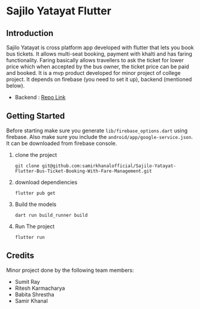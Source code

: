 # Sajilo Yatayat Flutter

## Introduction

Sajilo Yatayat is cross platform app developed with flutter that lets you book bus tickets. It allows multi-seat booking, payment with khalti and has faring functionality. Faring basically allows travellers to ask the ticket for lower price which when accepted by the bus owner, the ticket price can be paid and booked. It is a mvp product developed for minor project of college project. It depends on firebase (you need to set it up), backend (mentioned below).
 - Backend : <a href="https://github.com/samirkhanalofficial/Sajilo-Yatayat-Backend-Bus-Ticket-Booking-With-Fare-Management/tree/main">Repo Link</a>



## Getting Started
Before starting make sure you generate `lib/firebase_options.dart` using firebase. Also make sure you include the `android/app/google-service.json`. It can be downloaded from firebase console.

1. clone the project

   ```terminal
   git clone git@github.com:samirkhanalofficial/Sajilo-Yatayat-Flutter-Bus-Ticket-Booking-With-Fare-Management.git
   ```

2. download dependiencies

   ```terminal
   flutter pub get
   ```

3. Build the models

   ```terminal
   dart run build_runner build
   ```

4. Run The project

   ```terminal
   flutter run
   ```



## Credits

Minor project done by the following team members:

- Sumit Ray
- Ritesh Karmacharya
- Babita Shrestha
- Samir Khanal
